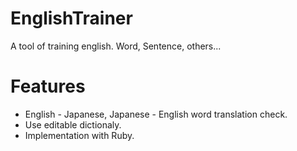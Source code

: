 # EnglishTrainer
A tool of training english. Word, Sentence, others...

# Features

 - English - Japanese, Japanese - English word translation check.
 - Use editable dictionaly.
 - Implementation with Ruby.
